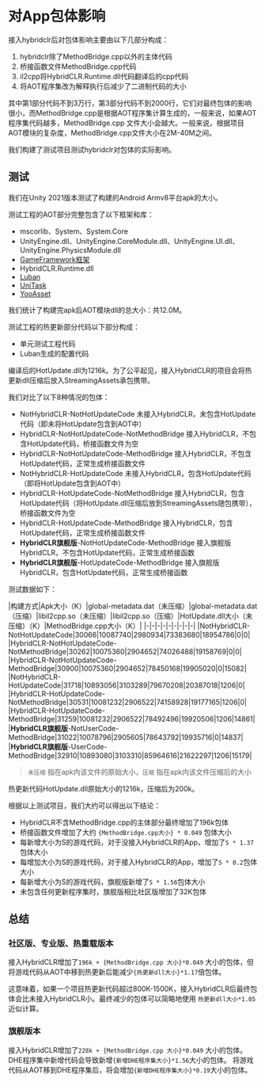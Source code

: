 # 对App包体影响

接入hybridclr后对包体影响主要由以下几部分构成：

1. hybridclr除了MethodBridge.cpp以外的主体代码
2. 桥接函数文件MethodBridge.cpp代码
3. il2cpp将HybridCLR.Runtime.dll代码翻译后的cpp代码
4. 将AOT程序集改为解释执行后减少了二进制代码的大小

其中第1部分代码不到3万行，第3部分代码不到2000行，它们对最终包体的影响很小，而MethodBridge.cpp是根据AOT程序集计算生成的，一般来说，如果AOT程序集代码越多，MethodBridge.cpp
文件大小会越大。一般来说，根据项目AOT模块的复杂度，MethodBridge.cpp文件大小在2M-40M之间。

我们构建了测试项目测试hybridclr对包体的实际影响。

## 测试

我们在Unity 2021版本测试了构建的Android Armv8平台apk的大小。

测试工程的AOT部分完整包含了以下框架和库：

- mscorlib、System、System.Core
- UnityEngine.dll、UnityEngine.CoreModule.dll、UnityEngine.UI.dll、UnityEngine.PhysicsModule.dll
- [GameFramework框架](https://github.com/EllanJiang/GameFramework)
- HybridCLR.Runtime.dll
- [Luban](https://github.com/focus-creative-games/luban)
- [UniTask](https://github.com/Cysharp/UniTask)
- [YooAsset](https://github.com/tuyoogame/YooAsset)

我们统计了构建完apk后AOT模块dll的总大小：共12.0M。

测试工程的热更新部分代码以下部分构成：

- 单元测试工程代码
- Luban生成的配置代码

编译后的HotUpdate.dll为1216k。为了公平起见，接入HybridCLR的项目会将热更新dll压缩后放入StreamingAssets承包携带。

我们对比了以下8种情况的包体：

- NotHybridCLR-NotHotUpdateCode   未接入HybridCLR，未包含HotUpdate代码（即未将HotUpdate包含到AOT中）
- HybridCLR-NotHotUpdateCode-NotMethodBridge  接入HybridCLR，不包含HotUpdate代码，桥接函数文件为空
- HybridCLR-NotHotUpdateCode-MethodBridge 接入HybridCLR，不包含HotUpdate代码，正常生成桥接函数文件
- NotHybridCLR-HotUpdateCode 未接入HybridCLR，包含HotUpdate代码（即将HotUpdate包含到AOT中）
- HybridCLR-HotUpdateCode-NotMethodBridge 接入HybridCLR，包含HotUpdate代码（将HotUpdate.dll压缩后放到StreamingAssets随包携带），桥接函数文件为空
- HybridCLR-HotUpdateCode-MethodBridge 接入HybridCLR，包含HotUpdate代码，正常生成桥接函数文件
- **HybridCLR旗舰版**-NotHotUpdateCode-MethodBridge 接入旗舰版HybridCLR，不包含HotUpdate代码，正常生成桥接函数
- **HybridCLR旗舰版**-HotUpdateCode-MethodBridge 接入旗舰版HybridCLR，包含HotUpdate代码，正常生成桥接函数

测试数据如下：

|构建方式|Apk大小（K）|global-metadata.dat（未压缩）|global-metadata.dat（压缩）|libil2cpp.so（未压缩）|libil2cpp.so（压缩）|HotUpdate.dll大小（未压缩）（K）|MethodBridge.cpp大小（K）|
|-|-|-|-|-|-|-|-|-|
|NotHybridCLR-NotHotUpdateCode|30066|10087740|2980934|73383680|18954786|0|0|
|HybridCLR-NotHotUpdateCode-NotMethodBridge|30262|10075360|2904652|74026488|19158769|0|0|
|HybridCLR-NotHotUpdateCode-MethodBridge|30900|10075360|2904652|78450168|19905020|0|15082|
|NotHybridCLR-HotUpdateCode|31718|10893056|3103289|79670208|20387018|1206|0|
|HybridCLR-HotUpdateCode-NotMethodBridge|30531|10081232|2906522|74158928|19177165|1206|0|
|HybridCLR-HotUpdateCode-MethodBridge|31259|10081232|2906522|78492496|19920506|1206|14861|
|**HybridCLR旗舰版**-NotUserCode-MethodBridge|31022|10078796|2905605|78643792|19935716|0|14837|
|**HybridCLR旗舰版**-UserCode-MethodBridge|32910|10893080|3103310|85964616|21622297|1206|15179|

> `未压缩` 指在apk内该文件的原始大小，`压缩` 指在apk内该文件压缩后的大小

热更新代码HotUpdate.dll原始大小的1216k，压缩后为200k。

根据以上测试项目，我们大约可以得出以下结论：

- HybridCLR不含MethodBridge.cpp的主体部分最终增加了196k包体
- 桥接函数文件增加了大约 `{MethodBridge.cpp大小} * 0.049` 包体大小
- 每新增大小为S的游戏代码，对于没接入HybridCLR的App，增加了`S * 1.37`包体大小
- 每增加大小为S的游戏代码，对于接入HybridCLR的App，增加了`S * 0.2`包体大小
- 每新增大小为S的游戏代码，旗舰版新增了`S * 1.56`包体大小
- 未包含任何更新程序集时，旗舰版相比社区版增加了32K包体

## 总结

### 社区版、专业版、热重载版本

接入HybridCLR增加了`196k + {MethodBridge.cpp 大小}*0.049` 大小的包体，但将游戏代码从AOT中移到热更新后能减少`{热更新dll大小}*1.17`倍包体。

这意味着，如果一个项目热更新代码超过800K-1500K，接入HybridCLR后最终包体会比未接入HybridCLR小。最终减少的包体可以简略地使用 `热更新dll大小*1.05`近似计算。

### 旗舰版本

接入HybridCLR增加了`228k + {MethodBridge.cpp 大小}*0.049` 大小的包体。DHE程序集中新增代码会导致新增`{新增DHE程序集大小}*1.56`大小的包体。
将游戏代码从AOT移到DHE程序集后，将会增加`{新增DHE程序集大小}*0.19`大小的包体。


